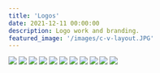 ```yaml
---
title: 'Logos'
date: 2021-12-11 00:00:00
description: Logo work and branding.
featured_image: '/images/c-v-layout.JPG'
---
```



<div class="gallery" data-columns="3">
	<img src="/images/sentien.JPG">
	<img src="/images/beleza.png">
	<img src="/images/c-v.JPG">
	<img src="/images/illuminate-pt.png">
	<img src="/images/mcoach.jpg">
	<img src="/images/lonely-aurora.png">
        <img src="/images/made-to-play.png"> 
	<img src="/images/m-m.png">
	<img src="/images/word-witch.JPG">
	<img src="/images/catrina.png">
	<img src="/images/square_transparent.png">
</div>
